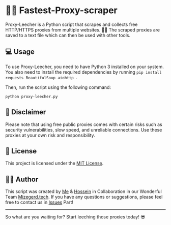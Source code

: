 # 🔎🌐 Fastest-Proxy-scraper

Proxy-Leecher is a Python script that scrapes and collects free HTTP/HTTPS proxies from multiple websites. 🕵️‍♂️ The scraped proxies are saved to a text file which can then be used with other tools.

## 💻 Usage
To use Proxy-Leecher, you need to have Python 3 installed on your system. You also need to install the required dependencies by running `pip install requests BeautifulSoup aiohttp `.

Then, run the script using the following command:

	python proxy-leecher.py

## 🤝 Disclaimer
Please note that using free public proxies comes with certain risks such as security vulnerabilities, slow speed, and unreliable connections. Use these proxies at your own risk and responsibility.

## 📄 License
This project is licensed under the [MIT License](https://github.com/Bardiafa/Proxy-Leecher/blob/main/LICENSE).

## 👨‍💻 Author
 
This script was created by [Me](https://github.com/Bardiafa) & [Hossein](https://github.com/hossein-mohseni) in Collaboration in our Wonderful Team [Mizegerd.tech](https://github.com/mizegerd-tech). If you have any questions or suggestions, please feel free to contact us in [Issues](https://github.com/Bardiafa/Proxy-Checker/issues) Part!

-------

So what are you waiting for? Start leeching those proxies today! 😎
